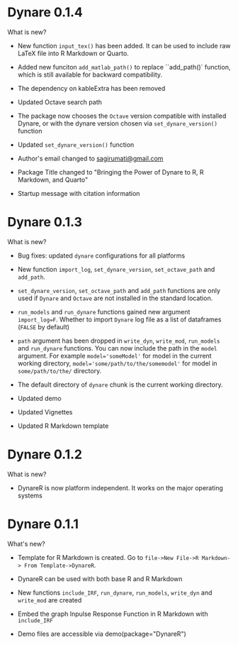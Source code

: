 # Dynare 0.1.4

What is new? 

* New function `input_tex()` has been added. It can be used to include raw LaTeX file into R Markdown or Quarto.

* Added new funciton `add_matlab_path()` to replace ``add_path()` function, which is still available for backward compatibility.

* The dependency on kableExtra has been removed

* Updated Octave search path

* The package now chooses the `Octave` version  compatible with installed Dynare, or with the dynare version chosen via `set_dynare_version()` function

* Updated `set_dynare_version()` function

* Author's email changed to <sagirumati@gmail.com>

* Package Title changed to "Bringing the Power of Dynare to R, R Markdown, and Quarto"

* Startup message with citation information


# Dynare 0.1.3

What is new? 

* Bug fixes: updated `dynare` configurations for all platforms

* New function `import_log`, `set_dynare_version`, `set_octave_path` and `add_path`.

* `set_dynare_version`, `set_octave_path` and `add_path` functions are only used if `Dynare` and `Octave` are not installed in the standard location.

* `run_models` and `run_dynare` functions gained new argument `import_log=F`. Whether to import `Dynare` log file as a list of dataframes (`FALSE` by default)

* `path` argument has been dropped in `write_dyn`, `write_mod`, `run_models` and `run_dynare` functions. You can now include the path in the `model` argument. For example `model='someModel'` for model in the current working directory, `model='some/path/to/the/somemodel'` for model in `some/path/to/the/` directory.

* The default directory of `dynare` chunk is the current working directory.

* Updated demo

* Updated Vignettes

* Updated R Markdown template

# Dynare 0.1.2

What is new? 

* DynareR is now platform independent. It works on the major operating systems


# Dynare 0.1.1

What's new?

* Template for R Markdown is created. Go to `file->New File->R Markdown-> From Template->DynareR`.

* DynareR can be used with both base R and R Markdown

* New functions `include_IRF`, `run_dynare`, `run_models`, `write_dyn` and `write_mod` are created

* Embed the graph Inpulse Response Function in R Markdown with `include_IRF`

* Demo files are accessible via demo(package="DynareR")

